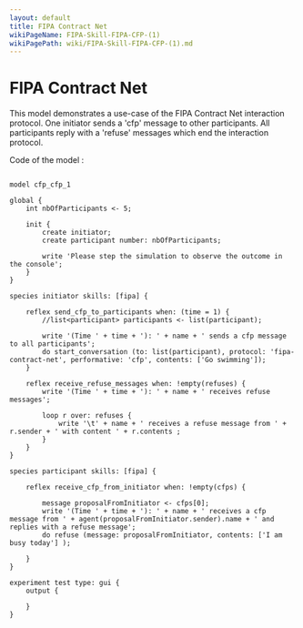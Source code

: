```yaml
---
layout: default
title: FIPA Contract Net
wikiPageName: FIPA-Skill-FIPA-CFP-(1)
wikiPagePath: wiki/FIPA-Skill-FIPA-CFP-(1).md
---
```


[//]: # (keyword|skill_fipa)
[//]: # (keyword|type_message)
[//]: # (keyword|concept_fipa)
# FIPA Contract Net


This model demonstrates a use-case of the FIPA Contract Net interaction protocol. One initiator sends a 'cfp' message to other participants. All participants reply with a 'refuse' messages which end the interaction protocol.


Code of the model : 

```

model cfp_cfp_1

global {
	int nbOfParticipants <- 5;
	
	init {
		create initiator;
		create participant number: nbOfParticipants;

		write 'Please step the simulation to observe the outcome in the console';
	}
}

species initiator skills: [fipa] { 
	
	reflex send_cfp_to_participants when: (time = 1) {
		//list<participant> participants <- list(participant);
		
		write '(Time ' + time + '): ' + name + ' sends a cfp message to all participants';
		do start_conversation (to: list(participant), protocol: 'fipa-contract-net', performative: 'cfp', contents: ['Go swimming']);
	}
	
	reflex receive_refuse_messages when: !empty(refuses) {
		write '(Time ' + time + '): ' + name + ' receives refuse messages';
		
		loop r over: refuses {
			write '\t' + name + ' receives a refuse message from ' + r.sender + ' with content ' + r.contents ;
		}
	}
}

species participant skills: [fipa] {
	
	reflex receive_cfp_from_initiator when: !empty(cfps) {
		
		message proposalFromInitiator <- cfps[0];
		write '(Time ' + time + '): ' + name + ' receives a cfp message from ' + agent(proposalFromInitiator.sender).name + ' and replies with a refuse message';
		do refuse (message: proposalFromInitiator, contents: ['I am busy today'] );
		
	}
}

experiment test type: gui { 
	output {
		
	}
}
```
